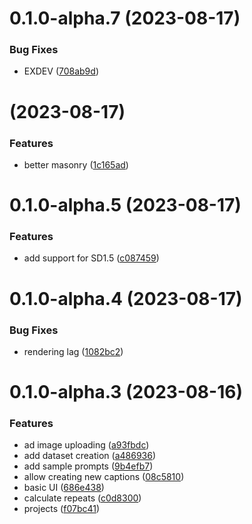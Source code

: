 # 0.1.0-alpha.7 (2023-08-17)


### Bug Fixes

* EXDEV ([708ab9d](https://github.com/failfa-st/LoRAdo/commit/708ab9dfb7627b4118fb0ee646b9581222ae1214))


#  (2023-08-17)


### Features

* better masonry ([1c165ad](https://github.com/failfa-st/LoRAdo/commit/1c165adda2994b676fa990d0232bd1b25d1bb2af))



# 0.1.0-alpha.5 (2023-08-17)


### Features

* add support for SD1.5 ([c087459](https://github.com/failfa-st/LoRAdo/commit/c0874596f3e745d88701bd2a9099d954ccd95a78))


# 0.1.0-alpha.4 (2023-08-17)


### Bug Fixes

* rendering lag ([1082bc2](https://github.com/failfa-st/LoRAdo/commit/1082bc27405f5202e9daa0084156fa73d8f4a34d))

# 0.1.0-alpha.3 (2023-08-16)


### Features

* ad image uploading ([a93fbdc](https://github.com/failfa-st/LoRAdo/commit/a93fbdcfdf8877739c42eb4ed4e2ec467013d0e0))
* add dataset creation ([a486936](https://github.com/failfa-st/LoRAdo/commit/a4869368502c49cc3766c245f06dad084a4ef0f8))
* add sample prompts ([9b4efb7](https://github.com/failfa-st/LoRAdo/commit/9b4efb7839d8fb9de11818cffeeb4d1d7cf6994d))
* allow creating new captions ([08c5810](https://github.com/failfa-st/LoRAdo/commit/08c5810b6b06b1db70f0147ecbe8df6a1557483c))
* basic UI ([686e438](https://github.com/failfa-st/LoRAdo/commit/686e43844e25d33606d470307dc91465a6032e21))
* calculate repeats ([c0d8300](https://github.com/failfa-st/LoRAdo/commit/c0d83002b12df579bd7eee946416f1ad4d9d8ae7))
* projects ([f07bc41](https://github.com/failfa-st/LoRAdo/commit/f07bc41e2d0df8d036c6734eead8e37cd1de2954))
